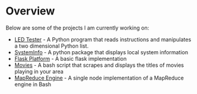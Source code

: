 # Overview

Below are some of the projects I am currently working on:

- [LED Tester](https://github.com/thanders/led_tester) - A Python program that reads instructions and manipulates a two dimensional Python list.
- [SystemInfo](https://github.com/thanders/systeminfo_a2) - A python package that displays local system information
- [Flask Platform](https://github.com/thanders/flask_platform) - A basic flask implementation
- [Movies](https://thanders.github.io/movies/) - A bash script that scrapes and displays the titles of movies playing in your area
- [MapReduce Engine](https://github.com/thanders/MapReduce) - A single node implementation of a MapReduce engine in Bash


<!---
**Bold** and _Italic_ and `Code` text
-->
